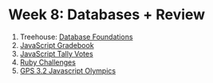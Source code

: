 # Week 8: Databases + Review

1. Treehouse: [Database Foundations](http://teamtreehouse.com/library/database-foundations)
2. [JavaScript Gradebook](https://github.com/pukeko-2015/phase-0-unit-3/blob/master/week-8/3-js-gradebook)
3. [JavaScript Tally Votes](https://github.com/pukeko-2015/phase-0-unit-3/blob/master/week-8/4-js-tally-votes)
4. [Ruby Challenges](https://github.com/pukeko-2015/phase-0-unit-3/blob/master/week-8/5-ruby.md)
5. [GPS 3.2 Javascript Olympics](https://github.com/pukeko-2015/phase-0-unit-3/tree/master/week-8/9-gps3-2)
